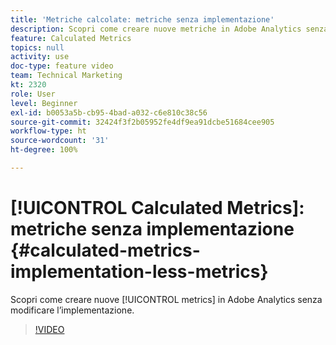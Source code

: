 ```yaml
---
title: 'Metriche calcolate: metriche senza implementazione'
description: Scopri come creare nuove metriche in Adobe Analytics senza modificare l’implementazione.
feature: Calculated Metrics
topics: null
activity: use
doc-type: feature video
team: Technical Marketing
kt: 2320
role: User
level: Beginner
exl-id: b0053a5b-cb95-4bad-a032-c6e810c38c56
source-git-commit: 32424f3f2b05952fe4df9ea91dcbe51684cee905
workflow-type: ht
source-wordcount: '31'
ht-degree: 100%

---
```


# [!UICONTROL Calculated Metrics]: metriche senza implementazione {#calculated-metrics-implementation-less-metrics}

Scopri come creare nuove [!UICONTROL metrics] in Adobe Analytics senza modificare l’implementazione.

>[!VIDEO](https://video.tv.adobe.com/v/25407/?quality=12)
